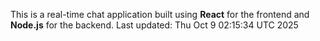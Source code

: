 This is a real-time chat application built using **React** for the frontend and **Node.js** for the backend.
Last updated: Thu Oct  9 02:15:34 UTC 2025
